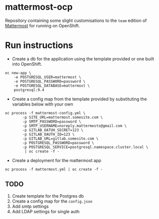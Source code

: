 # mattermost-ocp
Repository containing some slight customisations to the `team` edition of [Mattermost](https://docs.mattermost.com/) for running on OpenShift.

# Run instructions
+ Create a db for the application using the template provided or one built into OpenShift.
```
oc new-app \
    -e POSTGRESQL_USER=mattermost \
    -e POSTGRESQL_PASSWORD=password \
    -e POSTGRESQL_DATABASE=mattermost \
    postgresql:9.4
```

+ Create a config map from the template provided by substituting the variables below with your own
```
oc process -f mattermost-config.yml \
        -p SITE_URL=mattermost.somesite.com \
        -p SMTP_PASSWORD=password \
        -p SMTP_USERNAME=noreply.mattermosts@gmail.com \
        -p GITLAB_OATUH_SECRET=123 \
        -p GITLAB_OAUTH_ID=123 \
        -p GITLAB_URL=gitlab.somesite.com \
        -p POSTGRESQL_PASSWORD=password \
        -p POSTGRESQL_SERVICE=postgresql.namespace.cluster.local \
         | oc create -f -
```

+ Create a deployment for the mattermost app
```
oc process -f mattermost.yml | oc create -f -
```

## TODO
1. Create template for the Postgres db
1. Create a config map for the `config.json`
1. Add smtp settings
1. Add LDAP settings for single auth
